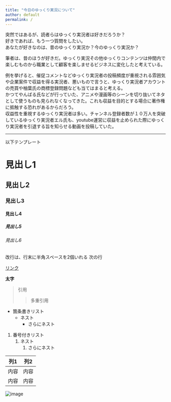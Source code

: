 ```yaml
---
title: "今日のゆっくり実況について"
author: default
permalink: /
---
```

突然ではあるが、読者らはゆっくり実況者は好きだろうか？  
好きであれば、もう一つ質問をしたい。  
あなたが好きなのは、昔のゆっくり実況か？今のゆっくり実況か？　　

筆者は、昔のほうが好きだ。ゆっくり実況その他ゆっくりコンテンツは仲間内で楽しむものから職業として顧客を楽しませるビジネスに変化したと考えている。

例を挙げると、催促コメントなどゆっくり実況者の投稿頻度が重視される雰囲気や企業案件で収益を得る実況者、悪いもので言うと、ゆっくり実況者アカウントの売買や柚葉氏の商標登録問題なども当てはまると考える。  
かつてやんばる氏などが行っていた、アニメや漫画等のシーンを切り抜いてネタとして使うものも見られなくなってきた。これも収益を目的とする場合に著作権に抵触する恐れがあるからだろう。  
収益性を重視するゆっくり実況者は多い。チャンネル登録者数が１０万人を突破しているゆっくり実況者エル氏も、youtube運営に収益を止められた際にゆっくり実況者を引退する旨を知らせる動画を投稿していた。



---

以下テンプレート

# 見出し1
## 見出し2
### 見出し3
#### 見出し4
##### 見出し5
###### 見出し6

改行は、行末に半角スペースを2個いれる
次の行

[リンク](https://www.google.co.jp/)

**太字**

> 引用
>> 多重引用


- 箇条書きリスト
  - ネスト
    - さらにネスト


1. 番号付きリスト
   1. ネスト
      1. さらにネスト


| 列1  | 列2  |
|-----|-----|
| 内容  | 内容  |
| 内容  | 内容  |

![image](/GHPages_WebSite/assets/images/logo-150.png)
